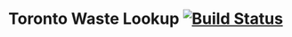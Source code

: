 # Toronto Waste Lookup [![Build Status](https://travis-ci.org/nursh/Toronto-Waste-Lookup.svg?branch=master)](https://travis-ci.org/nursh/Toronto-Waste-Lookup)


